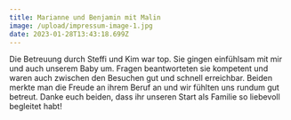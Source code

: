 ```yaml
---
title: Marianne und Benjamin mit Malin
image: /upload/impressum-image-1.jpg
date: 2023-01-28T13:43:18.699Z
---
```

Die Betreuung durch Steffi und Kim war top. Sie gingen einfühlsam mit mir und auch unserem Baby um. Fragen beantworteten sie kompetent und waren auch zwischen den Besuchen gut und schnell erreichbar. Beiden merkte man die Freude an ihrem Beruf an und wir fühlten uns rundum gut betreut. Danke euch beiden, dass ihr unseren Start als Familie so liebevoll begleitet habt!
